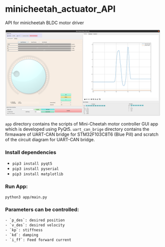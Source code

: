 # minicheetah_actuator_API
API for minicheetah BLDC motor driver

![ ](images/minicheetah_api_panel.png)



`app` directory contains the scripts of Mini-Cheetah motor controller GUI app which is developed using PyQt5.
`uart_can_brige` directory contains the firmaware of UART-CAN bridge for STM32F103C8T6 (Blue Pill) and scratch of the circuit diagram for UART-CAN bridge.

### Install dependencies
- `pip3 install pyqt5`
- `pip3 install pyserial`
- `pip3 install matplotlib`

### Run App:
```
python3 app/main.py

```

### Parameters can be controlled:
    - `p_des`: desired position
    - `v_des`: desired velocity
    - `kp`: stiffness
    - `kd`: damping
    - `i_ff`: Feed forward current

